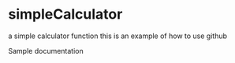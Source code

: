 # simpleCalculator
a simple calculator function this is an example of how to use github

Sample documentation
